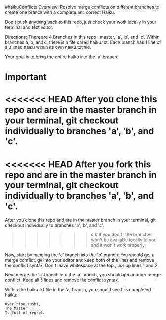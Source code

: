#haikuConflicts
Overview: Resolve merge conflicts on different branches to create one branch with a complete and correct Haiku.

Don't push anything back to this repo, just check your work locally in your terminal and text editor.

Directions: There are 4 Branches in this repo , master, 'a', 'b', and 'c'. Within branches a, b, and c, there is a file called haiku.txt. Each branch has 1 line of a 3 lined haiku within its own haiku.txt file.

Your goal is to bring the entire haiku into the 'a' branch.

# Important
<<<<<<< HEAD
After you clone this repo and are in the master branch in your terminal, git checkout individually to branches 'a', 'b', and 'c'.
=======
<<<<<<< HEAD
After you fork this repo and are in the master branch in your terminal, git checkout individually to branches 'a', 'b', and 'c'.
=======
After you clone this repo and are in the master branch in your terminal, git checkout individually to branches 'a', 'b', and 'c'.
>>>>>>> c
>>>>>>> b
If you don't , the branches won't be available locally to you and it won't work properly.

Now, start by merging the 'c' branch into the 'b' branch. You should get a merge conflict, go into your editor and keep both of the lines and remove the conflict syntax. Don't leave whitespace at the top , use up lines 1 and 2.

Next merge the 'b' branch into the 'a' branch, you should get another merge conflict. Keep all 3 lines and remove the conflict syntax.

Within the haiku.txt file in the 'a' branch, you should see this completed haiku:

```
Over-ripe sushi,
The Master
Is full of regret.
```
